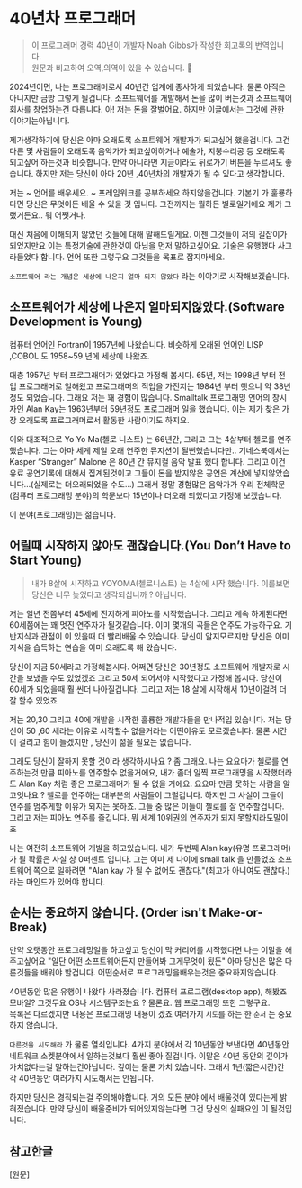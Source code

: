 # 40년차 프로그래머

> 이 프로그래머 경력 40년이 개발자 Noah Gibbs가 작성한 회고록의 번역입니다.  
> 원문과 비교하여 오역,의역이 있을 수 있습니다. 🥕

2024년이면, 나는 프로그래머로서 40년간 업계에 종사하게 되었습니다. 물론 아직은 아니지만 금방 그렇게 될겁니다.
소프트웨어를 개발해서 돈을 많이 버는것과 소프트웨어 회사를 창업하는건 다릅니다. 아! 저는 돈을 잘벌어요. 하지만 이글에서는 그것에 관한 이야기는아닙니다.

제가생각하기에 당신은 아마 오래도록 소프트웨어 개발자가 되고싶어 했을겁니다. 그건 다른 몇 사람들이 오래도록 음악가가 되고싶어하거나 예술가, 지붕수리공 등 오래도록 되고싶어 하는것과 비슷합니다. 만약 아니라면 지금이라도 뒤로가기 버튼을 누르셔도 좋습니다. 하지만 저는 당신이 아마 20년 ,40년차의 개발자가 될 수 있다고 생각합니다.

저는 ~ 언어를 배우세요. ~ 프레임워크를 공부하세요 하지않을겁니다. 기본기 가 훌룡하다면 당신은 무엇이든 배울 수 있을 것 입니다. 그전까지는 뭘하든 별로일거에요 제가 그랬거든요.. 뭐 어쨋거나.

대신 처음에 이해되지 않았던 것들에 대해 말해드릴게요. 이젠 그것들이 저의 길잡이가 되었지만요 이는 특정기술에 관한것이 아님을 먼저 말하고싶어요. 기술은 유행했다 사그라들었다 합니다.
언어 또한 그렇구요 그것들을 목표로 잡지마세요.

`소프트웨어 라는 개념은 세상에 나온지 얼마 되지 않았다` 라는 이야기로 시작해보겠습니다.

## 소프트웨어가 세상에 나온지 얼마되지않았다.(Software Development is Young)

컴퓨터 언어인 Fortran이 1957년에 나왔습니다. 비슷하게 오래된 언어인 LISP ,COBOL 도 1958~59 년에 세상에 나왔죠.

대충 1957년 부터 프로그래머가 있었다고 가정해 봅시다. 65년, 저는 1998년 부터 전업 프로그래머로 일해왔고 프로그래머의 직업을 가진지는 1984년 부터 햇으니 약 38년정도 되었습니다. 그래요 저는 꽤 경험이 많습니다. Smalltalk 프로그래밍 언어의 창시자인 Alan Kay는 1963년부터 59년정도 프로그래머 일을 했습니다. 이는 제가 찾은 가장 오래도록 프로그래머로서 활동한 사람이기도 하지요.

이와 대조적으로 Yo Yo Ma(첼로 니스트) 는 66년간, 그리고 그는 4살부터 첼로를 연주했습니다. 그는 아마 세계 제일 오래 연주한 뮤지션이 될뻔했습니다만.. 기네스북에서는 Kasper “Stranger” Malone 은 80년 간 뮤지컬 음악 발표 했다 합니다. 그리고 이건 유료 공연기록에 대해서 집계된것이고 그들이 돈을 받지않은 공연은 계산에 넣지않았습니다...(실제로는 더오래되었을 수도...) 그래서 정말 경험많은 음악가가 우리 전체학문(컴퓨터 프로그래밍 분야)의 학문보다 15년이나 더오래 되었다고 가정해 보겠습니다.

이 분야(프로그래밍)는 젊습니다.

## 어릴때 시작하지 않아도 괜찮습니다.(You Don’t Have to Start Young)

> 내가 8살에 시작하고 YOYOMA(첼로니스트) 는 4살에 시작 했습니다. 이를보면 당신은 너무 늦었다고 생각되십니까 ? 아닙니다.

저는 일년 전쯤부터 45세에 진지하게 피아노를 시작했습니다. 그리고 계속 하게된다면 60세쯤에는 꽤 멋진 연주자가 될것같습니다. 이미 몇개의 곡들은 연주도 가능하구요. 기반지식과 관점이 이 있을때 더 빨리배울 수 있습니다. 당신이 알지모르지만 당신은 이미 지식을 습득하는 연습을 이미 오래도록 해 왔습니다.

당신이 지금 50세라고 가정해봅시다. 어쩌면 당신은 30년정도 소프트웨어 개발자로 시간을 보냈을 수도 있었겠죠
그리고 50세 되어서야 시작했다고 가정해 봅시다. 당신이 60세가 되었을때 훨 씬더 나아질겁니다. 그리고 저는 18 살에 시작해서 10년이걸려 더 잘 할수 있었죠

저는 20,30 그리고 40에 개발을 시작한 훌룡한 개발자들을 만나적입 있습니다. 저는 당신이 50 ,60 세라는 이유로 시작할수 없을거라는 어떤이유도 모르겠습니다. 물론 시간이 걸리고 힘이 들겠지만 , 당신이 젊을 필요는 없습니다.

그래도 당신이 잘하지 못할 것이라 생각하시나요 ? 좀 그래요. 나는 요요마가 첼로를 연주하는것 만큼 피아노를 연주할수 없을거에요, 내가 좀더 일찍 프로그래밍을 시작했더라도 Alan Kay 처럼 좋은 프로그래머가 될 수 없을 거에요. 요요마 만큼 못하는 사람을 알고잇나요 ? 첼로를 연주하는 대부분의 사람들이 그럴겁니다. 하지만 그 사실이 그들이 연주를 멈추게할 이유가 되지는 못하죠. 그들 중 많은 이들이 첼로를 잘 연주할겁니다. 그리고 저는 피아노 연주를 즐깁니다. 뭐 세계 10위권의 연주자가 되지 못할지라도말이죠

나는 여전히 소프트웨어 개발을 하고있습니다. 내가 두번째 Alan kay(유명 프로그래머) 가 될 확률은 사실 상 0퍼센트 입니다. 그는 이미 제 나이에 small talk 을 만들었죠 소프트웨어 쪽으로 일하려면 "Alan kay 가 될 수 없어도 괜찮다."(최고가 아니여도 괜찮다.) 라는 마인드가 있어야 합니다.

## 순서는 중요하지 않습니다. (Order isn't Make-or-Break)

만약 오랫동안 프로그래밍일을 하고싶고 당신이 막 커리어를 시작했다면 나는 이말을 해주고싶어요 "일단 어떤 소프트웨어든지 만들어봐 그게무엇이 됬든" 아마 당신은 많은 다른것들을 배워야 할겁니다. 어떤순서로 프로그래밍을배우는것은 중요하지않습니다.

40년동안 많은 유행이 나왔다 사라졌습니다. 컴퓨터 프로그램(desktop app), 해봤죠 모바일? 그것두요 OS나 시스템구조는요 ? 물론요. 웹 프로그래밍 또한 그렇구요.  
목록은 다르겠지만 내용은 프로그래밍 내용이 겠죠 여러가지 `시도`를 하는 한 `순서` 는 중요하지 않습니다.

`다른것을 시도해라` 가 물론 열쇠입니다. 4가지 분야에서 각 10년동안 보낸다면 40년동안 네트워크 소켓분야에서 일하는것보다 훨씬 좋아 질겁니다. 이말은 40년 동안의 깊이가 가치없다는걸 말하는건아닙니다. 깊이는 물론 가치 있습니다. 그래서 1년(짧은시간)간 각 40년동안 여러가지 시도해서는 안됩니다.

하지만 당신은 경직되는걸 주의해야합니다. 거의 모든 분야 에서 배울것이 있다는게 밝혀졌습니다. 만약 당신이 배울준비가 되어있지않는다면 그건 당신의 실패요인 이 될것입니다.

## 참고한글

[원문]
